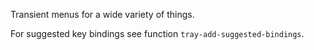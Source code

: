 Transient menus for a wide variety of things.

For suggested key bindings see function `tray-add-suggested-bindings`.
